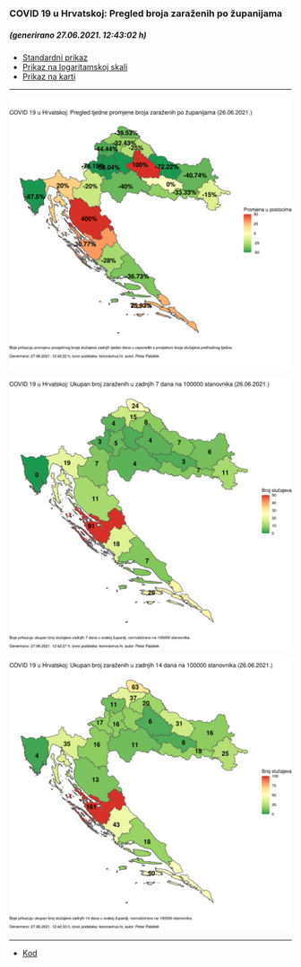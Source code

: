 ### COVID 19 u Hrvatskoj: Pregled broja zaraženih po županijama

##### (generirano 27.06.2021. 12:43:02 h)

- [Standardni prikaz](html/index.html)
- [Prikaz na logaritamskoj skali](html/index_log.html)
- [Prikaz na karti](html/index_map.html)

-----

![](img/2021_06_26_map.png)

![](img/2021_06_26_map_7_day_per_100k.png)

![](img/2021_06_26_map_14_day_per_100k.png)

-----

- [Kod](https://github.com/ppalasek/covid_plots_croatia)

